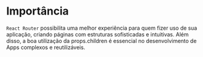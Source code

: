 # Importância

`React Router` possibilita uma melhor experiência para quem fizer uso de sua aplicação, criando páginas com estruturas sofisticadas e intuitivas. Além disso, a boa utilização da props.children é essencial no desenvolvimento de Apps complexos e reutilizáveis.


